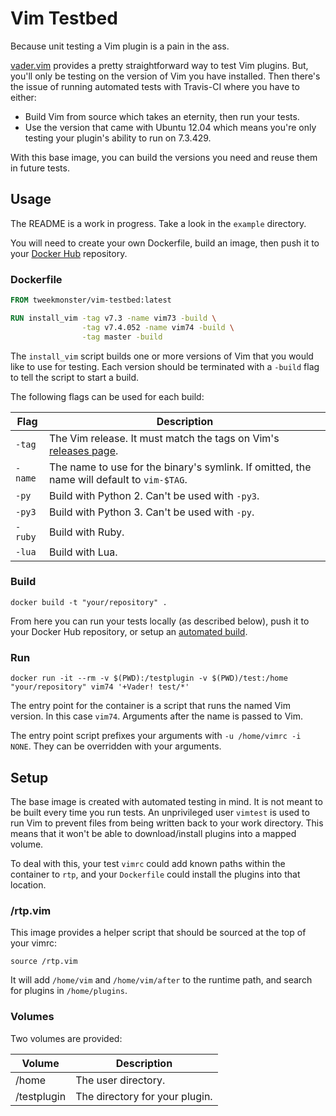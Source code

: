 # Vim Testbed

Because unit testing a Vim plugin is a pain in the ass.

[vader.vim](https://github.com/junegunn/vader.vim) provides a pretty
straightforward way to test Vim plugins.  But, you'll only be testing on the
version of Vim you have installed.  Then there's the issue of running automated
tests with Travis-CI where you have to either:

- Build Vim from source which takes an eternity, then run your tests.
- Use the version that came with Ubuntu 12.04 which means you're only testing
  your plugin's ability to run on 7.3.429.

With this base image, you can build the versions you need and reuse them in
future tests.


## Usage

The README is a work in progress.  Take a look in the `example` directory.

You will need to create your own Dockerfile, build an image, then push it to
your [Docker Hub](https://hub.docker.com/) repository.

### Dockerfile

```Dockerfile
FROM tweekmonster/vim-testbed:latest

RUN install_vim -tag v7.3 -name vim73 -build \
                -tag v7.4.052 -name vim74 -build \
                -tag master -build
```

The `install_vim` script builds one or more versions of Vim that you would like
to use for testing.  Each version should be terminated with a `-build` flag to
tell the script to start a build.

The following flags can be used for each build:

Flag | Description
---- | -----------
`-tag` | The Vim release.  It must match the tags on Vim's [releases page](https://github.com/vim/vim/releases).
`-name` | The name to use for the binary's symlink.  If omitted, the name will default to `vim-$TAG`.
`-py` | Build with Python 2.  Can't be used with `-py3`.
`-py3` | Build with Python 3.  Can't be used with `-py`.
`-ruby` | Build with Ruby.
`-lua` | Build with Lua.


### Build

```shell
docker build -t "your/repository" .
```

From here you can run your tests locally (as described below), push it to your
Docker Hub repository, or setup an [automated build](https://docs.docker.com/docker-hub/builds/).

### Run

```shell
docker run -it --rm -v $(PWD):/testplugin -v $(PWD)/test:/home "your/repository" vim74 '+Vader! test/*'
```

The entry point for the container is a script that runs the named Vim version.
In this case `vim74`.  Arguments after the name is passed to Vim.

The entry point script prefixes your arguments with `-u /home/vimrc -i NONE`.
They can be overridden with your arguments.


## Setup

The base image is created with automated testing in mind.  It is not meant to
be built every time you run tests.  An unprivileged user `vimtest` is used to
run Vim to prevent files from being written back to your work directory.  This
means that it won't be able to download/install plugins into a mapped volume.

To deal with this, your test `vimrc` could add known paths within the container
to `rtp`, and your `Dockerfile` could install the plugins into that location.

### /rtp.vim

This image provides a helper script that should be sourced at the top of your
vimrc:

```vim
source /rtp.vim
```

It will add `/home/vim` and `/home/vim/after` to the runtime path, and search
for plugins in `/home/plugins`.


### Volumes

Two volumes are provided:

Volume | Description
------ | -----------
/home | The user directory.
/testplugin | The directory for your plugin.
